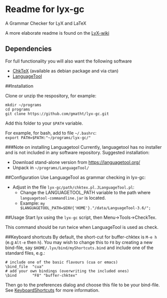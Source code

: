 # Readme for lyx-gc

A Grammar Checker for LyX and LaTeX

A more elaborate readme is found on the [LyX-wiki](http://wiki.lyx.org/Tools/LyX-GrammarChecker)

## Dependencies
For full functionality you will also want the following software

* [ChkTeX](http://www.baruch.ev-en.org/proj/chktex/) (available as debian package and via ctan)
* [LanguageTool](https://www.languagetool.org/)


##Installation

Clone or unzip the respository, for example:

```
mkdir ~/programs
cd programs
git clone https://github.com/gmatht/lyx-gc.git
```

Add this folder to your ```$PATH``` variable. 

For example, for bash, add to file ```~/.bashrc```: <br>
   ```export PATH=$PATH:"~/programs/lyx-gc/"```

###Note on installing Languagetool
Currently, languagetool has no installer and is not included in any software repository. Suggested installation:

* Download stand-alone version from https://languagetool.org/
* Unpack in ```~/programs/LanguageTool/```

##Configuration
Use LanguageTool as grammar checking in lyx-gc:

 * Adjust in the file ```lyx-gc/path/chktex.pl.JLanguageTool.pl```:
    * Change the LANGUAGETOOL_PATH variable to the path where  ```languagetool-commandline.jar``` is located.
    * Example:  ```my $LANGUAGETOOL_PATH=$ENV{'HOME'}."/data/LanguageTool-3.6/";```
    
##Usage
Start lyx using the ```lyx-gc``` script, then Menu->Tools->CheckTex.

This command should be run twice when LanguageTool is used as check.


##Keyboard shortcuts
By default, the short-cut for buffer-chktex is ```M-e h``` (e.g ```Alt-e``` then ```h```).
You may wish to change this to ```F8``` by creating a new bind-file,
say ```$HOME/.lyx/bind/myShortcuts.bind``` and include one of the standard files, e.g.:

``` 
# include one of the basic flavours (cua or emacs)
\bind_file	"cua"
# add your own bindings (overwriting the included ones)
\bind		"F8" "buffer-chktex"
```

Then go to the preferences dialog and choose this file to be your bind-file.
See [KeyboardShortcuts](http://wiki.lyx.org/Tips/KeyboardShortcuts)
for more information. 
